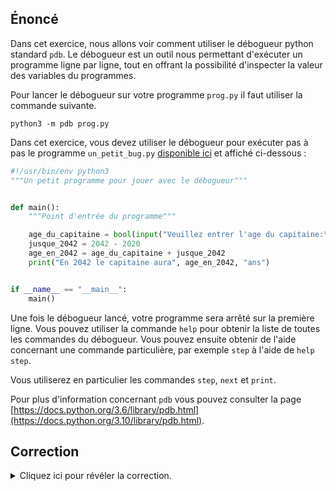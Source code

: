 ## Énoncé

Dans cet exercice, nous allons voir comment utiliser le débogueur python standard `pdb`.
Le débogueur est un outil nous permettant d'exécuter un programme ligne par ligne, tout en offrant la possibilité d'inspecter la valeur des variables du programmes.

Pour lancer le débogueur sur votre programme `prog.py` il faut utiliser la commande suivante.

```console
python3 -m pdb prog.py
```

Dans cet exercice, vous devez utiliser le débogueur pour exécuter pas à pas le programme `un_petit_bug.py` [disponible ici](un_petit_bug.py) et affiché ci-dessous :

```python
#!/usr/bin/env python3
"""Un petit programme pour jouer avec le débogueur"""


def main():
    """Point d'entrée du programme"""

    age_du_capitaine = bool(input("Veuillez entrer l'age du capitaine:\n"))
    jusque_2042 = 2042 - 2020
    age_en_2042 = age_du_capitaine + jusque_2042
    print("En 2042 le capitaine aura", age_en_2042, "ans")


if __name__ == "__main__":
    main()
```

Une fois le débogueur lancé, votre programme sera arrêté sur la première ligne.
Vous pouvez utiliser la commande `help` pour obtenir la liste de toutes les commandes du débogueur.
Vous pouvez ensuite obtenir de l'aide concernant une commande particulière, par exemple `step` à l'aide de `help step`.

Vous utiliserez en particulier les commandes `step`, `next` et `print`.

Pour plus d'information concernant `pdb` vous pouvez consulter la page [https://docs.python.org/3.6/library/pdb.html](https://docs.python.org/3.10/library/pdb.html).

## Correction
<details markdown="1">
<summary>Cliquez ici pour révéler la correction.</summary>
Au démarrage du débogueur, le programme en cours de débogage est _interrompu_, et
se place en attente de commandes de l'utilisateur.

Quelques commandes utiles :

- `list` affiche le code source en cours de débogage, "autour" de là où s'est
arrêté le débogueur. Par exemple :

```
(Pdb) list
  5         """Point d'entrée du programme"""
  6
  7         age_du_capitaine = bool(input("Veuillez entrer l'age du capitaine:\n"))
  8         jusque_2042 = 2042 - 2020
  9         age_en_2042 = age_du_capitaine + jusque_2042
 10  ->     print("En 2042 le capitaine aura", age_en_2042, "ans")
 11
 12     if __name__ == "__main__":
 13         main()
```
La flèche indique **la prochaine ligne** qui sera exécutée.

- `step` permet d'exécuter une ligne de code puis d'interrompre l'exécution du
programme juste après. Dans le cas où la ligne à exécuter contient un appel de
fonction, `step` entre dans le code de cette fonction.

- `next` se comporte comme `step`, à ceci près qu'on n'entre pas dans le code
des fonctions appelées.

- `continue` reprend l'exécution du programme jusqu'à sa terminaison, ou jusqu'à
tomber sur un point d'arrêt.

- `var` affiche la valeur de la variable var. Par exemple :

```
(Pdb) age_en_2042
23
```

- `break` place un point d'arrêt dans le programme. S'utilise soit avec un nom
de fonction, soit avec un numéro de ligne (possiblement avec un nom de fichier).
Par exemple :

```
> python3 -m pdb ./un_petit_bug.py
> 12-debogueur-python/un_petit_bug.py(2)<module>()
-> """Un petit programme pour jouer avec le débogeur"""
(Pdb) list
  1     #!/usr/bin/env python3
  2  -> """Un petit programme pour jouer avec le débogeur"""
  3
  4     def main():
  5         """Point d'entrée du programme"""
  6
  7         age_du_capitaine = bool(input("Veuillez entrer l'age du capitaine:\n"))
  8         jusque_2042 = 2042 - 2020
  9         age_en_2042 = age_du_capitaine + jusque_2042
 10         print("En 2042 le capitaine aura", age_en_2042, "ans")
 11
(Pdb) break 9
Breakpoint 1 at 12-debogueur-python/un_petit_bug.py:9
(Pdb) continue
Veuillez entrer l'age du capitaine:
47
> 12-debogueur-python/un_petit_bug.py(9)main()
-> age_en_2042 = age_du_capitaine + jusque_2042
(Pdb)
```

- `quit` ferme le debugger.
</details>
